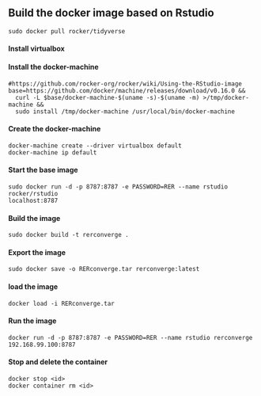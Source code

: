 ## Build the docker image based on Rstudio
`sudo docker pull rocker/tidyverse`

#### Install virtualbox

#### Install the docker-machine 
```
#https://github.com/rocker-org/rocker/wiki/Using-the-RStudio-image
base=https://github.com/docker/machine/releases/download/v0.16.0 &&
  curl -L $base/docker-machine-$(uname -s)-$(uname -m) >/tmp/docker-machine &&
  sudo install /tmp/docker-machine /usr/local/bin/docker-machine
```

#### Create the docker-machine
```
docker-machine create --driver virtualbox default
docker-machine ip default
```

#### Start the base image
```
sudo docker run -d -p 8787:8787 -e PASSWORD=RER --name rstudio rocker/rstudio 
localhost:8787
```

#### Build the image
`sudo docker build -t rerconverge .`

#### Export the image 
`sudo docker save -o RERconverge.tar rerconverge:latest`

#### load the image
`docker load -i RERconverge.tar`

#### Run the image
```
docker run -d -p 8787:8787 -e PASSWORD=RER --name rstudio rerconverge
192.168.99.100:8787
```

#### Stop and delete the container
```
docker stop <id>
docker container rm <id>
```
